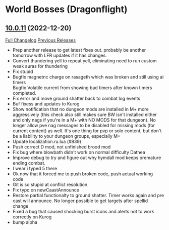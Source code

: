 # <DBM> World Bosses (Dragonflight)

## [10.0.11](https://github.com/DeadlyBossMods/DBM-Retail/tree/10.0.11) (2022-12-20)
[Full Changelog](https://github.com/DeadlyBossMods/DBM-Retail/compare/10.0.10...10.0.11) [Previous Releases](https://github.com/DeadlyBossMods/DBM-Retail/releases)

- Prep another release to get latest fixes out. probably be another tomorrow with LFR updates if it has changes.  
- Convert thundering yell to repeat yell, eliminating need to run custom weak auras for thundering  
- Fix stupid  
- Bugfix magnetnc charge on rasageth which was broken and still using ai timers  
    Bugfix Volatile current from showing bad timers after known timers completed.  
- Fix error and move ground shatter back to combat log events  
- Buf fixess and updates to Kurog  
- Show notification that no dungeon mods are installed in M+ more aggressively (this check also still makes sure BW isn't installed either and only nags if you're in a M+ with NO MODS for that dungeon). No longer allow pve nag messages to be disabled for missing mods (for current content) as well. It's one thing for pvp or solo content, but don't be a liability to your dungeon groups, especially M+  
- Update localization.ru.lua (#839)  
- Push correct D mod, not unfinished brood mod  
- Fix bug where blowbath didn't work on normal difficulty Dathea  
- Improve debug to try and figure out why hymdall mod keeps premature ending combat.  
- I wear i typed 5 there  
- Ok now that it forced me to push broken code, push actual working code  
- Git is so stupid at conflict resolution  
- Fix typo on newCaastAnnounce  
- Restore partial functionalty to ground shatter. Timer works again and pre cast will announce. No longer possible to get targets after spellid change  
- Fixed a bug that caused shocking burst icons and alerts not to work correctly on Kurog  
- bump alpha  

